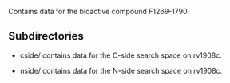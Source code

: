 Contains data for the bioactive compound F1269-1790.

## Subdirectories

- cside/ contains data for the C-side search space on rv1908c.

- nside/ contains data for the N-side search space on rv1908c.

